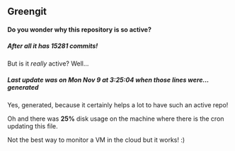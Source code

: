 ## Greengit

#### Do you wonder why this repository is so active?

##### After all it has 15281 commits!

But is it *really* active? Well...

##### Last update was on Mon Nov 9 at 3:25:04 when those lines were... generated

Yes, generated, because it certainly helps a lot to have such an active repo!

Oh and there was **25%** disk usage on the machine
where there is the cron updating this file.

Not the best way to monitor a VM in the cloud but it works! :)
